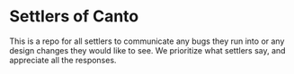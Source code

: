 # Settlers of Canto

This is a repo for all settlers to communicate any bugs they run into or any design changes they would like to see. We prioritize what settlers say, and appreciate all the responses. 


